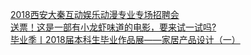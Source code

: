   
[2018西安大秦互动娱乐动漫专业专场招聘会](http://www.dianyue.me/archives/766/obxzn3b9n86o3kvh/)  
[送票！这是一部有小龙虾味道的电影，要来试一试吗?](http://www.dianyue.me/archives/911/56lse68su6pg7tzo/)  
[毕业季丨2018届本科生毕业作品展——家居产品设计（一）](http://www.dianyue.me/archives/790/ghhata1dolivbmkq/)